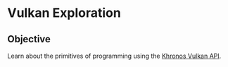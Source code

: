 # Vulkan Exploration

## Objective

Learn about the primitives of programming using the
[Khronos Vulkan API](https://www.vulkan.org/).

